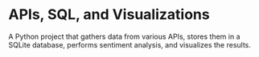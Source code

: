 # APIs, SQL, and Visualizations

A Python project that gathers data from various APIs, stores them in a SQLite database, performs sentiment analysis, and visualizes the results.
